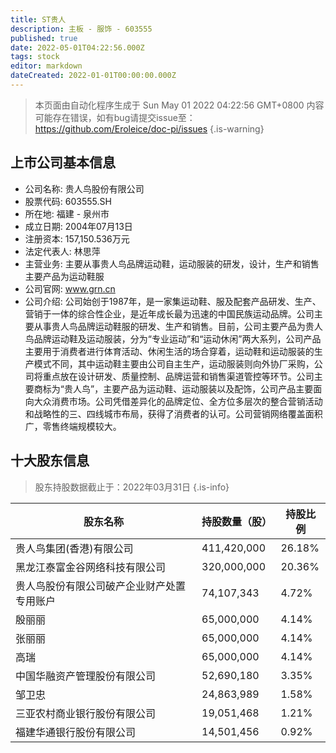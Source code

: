 ```yaml
---
title: ST贵人
description: 主板 - 服饰 - 603555
published: true
date: 2022-05-01T04:22:56.000Z
tags: stock
editor: markdown
dateCreated: 2022-01-01T00:00:00.000Z
---
```


> 本页面由自动化程序生成于 Sun May 01 2022 04:22:56 GMT+0800
> 内容可能存在错误，如有bug请提交issue至：https://github.com/Eroleice/doc-pi/issues
{.is-warning}

## 上市公司基本信息
- 公司名称: 贵人鸟股份有限公司
- 股票代码: 603555.SH
- 所在地: 福建 - 泉州市
- 成立日期: 2004年07月13日
- 注册资本: 157,150.536万元
- 法定代表人: 林思萍
- 主营业务: 主要从事贵人鸟品牌运动鞋，运动服装的研发，设计，生产和销售主要产品为运动鞋服
- 公司官网: www.grn.cn
- 公司介绍: 公司始创于1987年，是一家集运动鞋、服及配套产品研发、生产、营销于一体的综合性企业，是近年成长最为迅速的中国民族运动品牌。公司主要从事贵人鸟品牌运动鞋服的研发、生产和销售。目前，公司主要产品为贵人鸟品牌运动鞋及运动服装，分为“专业运动”和“运动休闲”两大系列，公司产品主要用于消费者进行体育活动、休闲生活的场合穿着，运动鞋和运动服装的生产模式不同，其中运动鞋主要由公司自主生产，运动服装则向外协厂采购，公司将重点放在设计研发、质量控制、品牌运营和销售渠道管控等环节。公司主要商标为“贵人鸟”，主要产品为运动鞋、运动服装以及配饰，公司产品主要面向大众消费市场。公司凭借差异化的品牌定位、全方位多层次的整合营销活动和战略性的三、四线城市布局，获得了消费者的认可。公司营销网络覆盖面积广，零售终端规模较大。


## 十大股东信息
> 股东持股数据截止于：2022年03月31日
{.is-info}

| 股东名称 | 持股数量（股） | 持股比例 |
| --- | --- | --- |
| 贵人鸟集团(香港)有限公司 | 411,420,000 | 26.18% |
| 黑龙江泰富金谷网络科技有限公司 | 320,000,000 | 20.36% |
| 贵人鸟股份有限公司破产企业财产处置专用账户 | 74,107,343 | 4.72% |
| 殷丽丽 | 65,000,000 | 4.14% |
| 张丽丽 | 65,000,000 | 4.14% |
| 高瑞 | 65,000,000 | 4.14% |
| 中国华融资产管理股份有限公司 | 52,690,180 | 3.35% |
| 邹卫忠 | 24,863,989 | 1.58% |
| 三亚农村商业银行股份有限公司 | 19,051,468 | 1.21% |
| 福建华通银行股份有限公司 | 14,501,456 | 0.92% |




